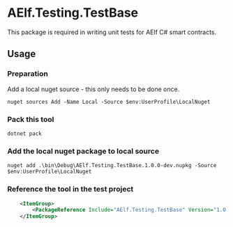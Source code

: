 # AElf.Testing.TestBase

This package is required in writing unit tests for AElf C# smart contracts.

## Usage

### Preparation

Add a local nuget source - this only needs to be done once.
```
nuget sources Add -Name Local -Source $env:UserProfile\LocalNuget
```

### Pack this tool

```
dotnet pack
```

### Add the local nuget package to local source

```
nuget add .\bin\Debug\AElf.Testing.TestBase.1.0.0-dev.nupkg -Source $env:UserProfile\LocalNuget
```

### Reference the tool in the test project

```xml
    <ItemGroup>
        <PackageReference Include="AElf.Testing.TestBase" Version="1.0.0-dev" />
    </ItemGroup>
```
